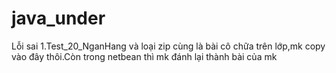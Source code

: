 # java_under
Lỗi sai 
1.Test_20_NganHang và loại zip cùng là bài cô chữa trên lớp,mk copy vào đây thôi.Còn trong netbean thì mk đánh lại thành bài của mk
